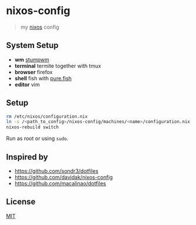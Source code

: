 # nixos-config

> my [nixos](https://nixos.org) config

## System Setup

- **wm** [stumpwm](https://stumpwm.github.io/)
- **terminal** termite together with tmux
- **browser** firefox
- **shell** fish with [pure.fish](https://github.com/brandonweiss/pure.fish)
- **editor** vim

## Setup

```bash
rm /etc/nixos/configuration.nix
ln -s /<path_to_config>/nixos-config/machines/<name>/configuration.nix /etc/nixos/configuration.nix
nixos-rebuild switch
```

Run as root or using `sudo`.

## Inspired by

- https://github.com/sondr3/dotfiles
- https://github.com/davidak/nixos-config
- https://github.com/macalinao/dotfiles

## License

[MIT](LICENSE)
